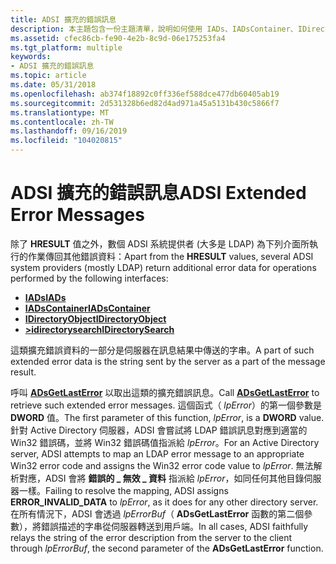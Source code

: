 ```yaml
---
title: ADSI 擴充的錯誤訊息
description: 本主題包含一份主題清單，說明如何使用 IADs、IADsContainer、IDirectoryObject 和 >idirectorysearch 所傳回的 ADSI 錯誤訊息。
ms.assetid: cfec86cb-fe90-4e2b-8c9d-06e175253fa4
ms.tgt_platform: multiple
keywords:
- ADSI 擴充的錯誤訊息
ms.topic: article
ms.date: 05/31/2018
ms.openlocfilehash: ab374f18892c0ff336ef588dce477db60405ab19
ms.sourcegitcommit: 2d531328b6ed82d4ad971a45a5131b430c5866f7
ms.translationtype: MT
ms.contentlocale: zh-TW
ms.lasthandoff: 09/16/2019
ms.locfileid: "104020815"
---
```

# <a name="adsi-extended-error-messages"></a><span data-ttu-id="b2e0f-104">ADSI 擴充的錯誤訊息</span><span class="sxs-lookup"><span data-stu-id="b2e0f-104">ADSI Extended Error Messages</span></span>

<span data-ttu-id="b2e0f-105">除了 **HRESULT** 值之外，數個 ADSI 系統提供者 (大多是 LDAP) 為下列介面所執行的作業傳回其他錯誤資料：</span><span class="sxs-lookup"><span data-stu-id="b2e0f-105">Apart from the **HRESULT** values, several ADSI system providers (mostly LDAP) return additional error data for operations performed by the following interfaces:</span></span>

-   [<span data-ttu-id="b2e0f-106">**IADs**</span><span class="sxs-lookup"><span data-stu-id="b2e0f-106">**IADs**</span></span>](/windows/desktop/api/Iads/nn-iads-iads)
-   [<span data-ttu-id="b2e0f-107">**IADsContainer**</span><span class="sxs-lookup"><span data-stu-id="b2e0f-107">**IADsContainer**</span></span>](/windows/desktop/api/Iads/nn-iads-iadscontainer)
-   [<span data-ttu-id="b2e0f-108">**IDirectoryObject**</span><span class="sxs-lookup"><span data-stu-id="b2e0f-108">**IDirectoryObject**</span></span>](/windows/desktop/api/Iads/nn-iads-idirectoryobject)
-   [<span data-ttu-id="b2e0f-109">**>idirectorysearch**</span><span class="sxs-lookup"><span data-stu-id="b2e0f-109">**IDirectorySearch**</span></span>](/windows/desktop/api/Iads/nn-iads-idirectorysearch)

<span data-ttu-id="b2e0f-110">這類擴充錯誤資料的一部分是伺服器在訊息結果中傳送的字串。</span><span class="sxs-lookup"><span data-stu-id="b2e0f-110">A part of such extended error data is the string sent by the server as a part of the message result.</span></span>

<span data-ttu-id="b2e0f-111">呼叫 [**ADsGetLastError**](/windows/desktop/api/Adshlp/nf-adshlp-adsgetlasterror) 以取出這類的擴充錯誤訊息。</span><span class="sxs-lookup"><span data-stu-id="b2e0f-111">Call [**ADsGetLastError**](/windows/desktop/api/Adshlp/nf-adshlp-adsgetlasterror) to retrieve such extended error messages.</span></span> <span data-ttu-id="b2e0f-112">這個函式（ *lpError*）的第一個參數是 **DWORD** 值。</span><span class="sxs-lookup"><span data-stu-id="b2e0f-112">The first parameter of this function, *lpError*, is a **DWORD** value.</span></span> <span data-ttu-id="b2e0f-113">針對 Active Directory 伺服器，ADSI 會嘗試將 LDAP 錯誤訊息對應到適當的 Win32 錯誤碼，並將 Win32 錯誤碼值指派給 *lpError*。</span><span class="sxs-lookup"><span data-stu-id="b2e0f-113">For an Active Directory server, ADSI attempts to map an LDAP error message to an appropriate Win32 error code and assigns the Win32 error code value to *lpError*.</span></span> <span data-ttu-id="b2e0f-114">無法解析對應，ADSI 會將 **錯誤的 \_ 無效 \_ 資料** 指派給 *lpError*，如同任何其他目錄伺服器一樣。</span><span class="sxs-lookup"><span data-stu-id="b2e0f-114">Failing to resolve the mapping, ADSI assigns **ERROR\_INVALID\_DATA** to *lpError*, as it does for any other directory server.</span></span> <span data-ttu-id="b2e0f-115">在所有情況下，ADSI 會透過 *lpErrorBuf*（ **ADsGetLastError** 函數的第二個參數），將錯誤描述的字串從伺服器轉送到用戶端。</span><span class="sxs-lookup"><span data-stu-id="b2e0f-115">In all cases, ADSI faithfully relays the string of the error description from the server to the client through *lpErrorBuf*, the second parameter of the **ADsGetLastError** function.</span></span>

 

 




